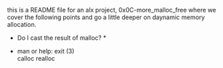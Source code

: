this is a README file for an alx project, 0x0C-more_malloc_free where we cover the 
following points and go a little deeper on daynamic memory allocation.

* Do I cast the result of malloc? *

* man or help:
	exit (3)	
	calloc
	realloc
